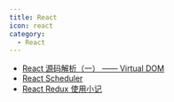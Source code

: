 ```yaml
---
title: React
icon: react
category:
  - React
---
```


* [React 源码解析（一） —— Virtual DOM](./react-virtual-dom.html)
* [React Scheduler](./react-scheduler.html)
* [React Redux 使用小记](./react-redux.html)
